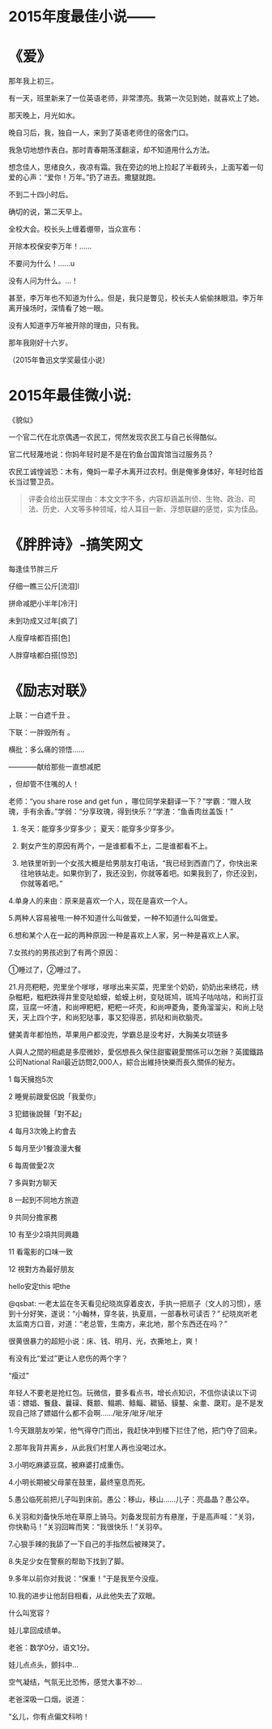 # 2015年度最佳小说——

# 《爱》

那年我上初三。

有一天，班里新来了一位英语老师，非常漂亮。我第一次见到她，就喜欢上了她。

那天晚上，月光如水。

晚自习后，我，独自一人，来到了英语老师住的宿舍门口。

我急切地想作表白。那时青春期荡漾翻滚，却不知道用什么方法。

想念佳人，思绪良久，夜凉有霜。我在旁边的地上捡起了半截砖头，上面写着一句爱的心声：“爱你！万年。”扔了进去。撒腿就跑。

不到二十四小时后。

确切的说，第二天早上。

全校大会。校长头上缠着绷带，当众宣布：

开除本校保安李万年！……

不要问为什么！……u

没有人问为什么。…！

甚至，李万年也不知道为什么。但是，我只是瞥见，校长夫人偷偷抹眼泪。李万年离开操场时，深情看了她一眼。

没有人知道李万年被开除的理由，只有我。

那年我刚好十六岁。

（2015年鲁迅文学奖最佳小说）

# 2015年最佳微小说:

《貌似》

一个官二代在北京偶遇一农民工，愕然发现农民工与自己长得酷似。

官二代轻蔑地说：你妈年轻时是不是在钓鱼台国宾馆当过服务员？

农民工诚惶诚恐：木有，俺妈一辈子木离开过农村。倒是俺爹身体好，年轻时给首长当过警卫员。

> 评委会给出获奖理由：本文文字不多，内容却涵盖刑侦、生物、政治、司法、历史、人文等多种领域，给人耳目一新、浮想联翩的感觉，实为佳品。
> 

# 《胖胖诗》-搞笑网文

每逢佳节胖三斤

仔细一瞧三公斤[流泪]l

拼命减肥小半年[冷汗]

未到功成又过年[疯了]

人瘦穿啥都百搭[色]

人胖穿啥都白搭[惊恐]

# 《励志对联》

上联：一白遮千丑 。

下联：一胖毁所有 。

横批：多么痛的领悟......

————献给那些一直想减肥

，但却管不住嘴的人！

老师：“you share rose and get fun ，哪位同学来翻译一下？”学霸：“赠人玫瑰，手有余香。”学弱：“分享玫瑰，得到快乐？”学渣：“鱼香肉丝盖饭！”

1. 冬天：能穿多少穿多少； 夏天：能穿多少穿多少。

2. 剩女产生的原因有两个，一是谁都看不上，二是谁都看不上。

3. 地铁里听到一个女孩大概是给男朋友打电话，“我已经到西直门了，你快出来往地铁站走。如果你到了，我还没到，你就等着吧。如果我到了，你还没到，你就等着吧。”

4.单身人的来由：原来是喜欢一个人，现在是喜欢一个人。

5.两种人容易被甩:一种不知道什么叫做爱，一种不知道什么叫做爱。

6.想和某个人在一起的两种原因:一种是喜欢上人家，另一种是喜欢上人家。

7.女孩约的男孩迟到了有两个原因：

①睡过了，②睡过了。

21.月亮粑粑，兜里坐个嗲嗲，嗲嗲出来买菜，兜里坐个奶奶，奶奶出来绣花，绣杂糍粑，糍粑跌得井里变哒蛤蟆，蛤蟆上树，变哒斑鸠，斑鸠子咕咕咕，和尚打豆腐，豆腐一吥渣，和尚呷粑粑，粑粑一吥壳，和尚呷菱角，菱角溜溜尖，和尚上哒天，天上四个字，和尚犯哒事，事又犯得恶，抓哒和尚砍脑壳。

健美青年都怕热，苹果用户都没兜，学霸总是没考好，大胸美女项链多

人與人之間的相處是多麼微妙，愛侶想長久保住甜蜜親愛關係可以怎辦？英國鐵路公司National Rail最近訪問2,000人，綜合出維持快樂而長久關係的秘方。

1 每天擁抱5次

2 睡覺前跟愛侶說「我愛你」

3 犯錯後說聲「對不起」

4 每月3次晚上約會去

5 每月至少1餐浪漫大餐

6 每周做愛2次

7 多與對方聊天

8 一起到不同地方旅遊

9 共同分擔家務

10 有至少2項共同興趣

11 看電影的口味一致

12 視對方為最好朋友

hello安定this 吧the

@qsbat: 一老太监在冬天看见纪晓岚穿着皮衣，手执一把扇子（文人的习惯），感到十分好笑，遂说：“小翰林，穿冬装，执夏扇，一部春秋可读否？” 纪晓岚听老太监南方口音，对道：“老总管，生南方，来北地，那个东西还在吗？”

很黄很暴力的超短小说：床、钱、明月、光，衣撕地上，爽！

有没有比“爱过”更让人悲伤的两个字？

“瘦过”

年轻人不要老是抢红包。玩微信，要多看点书，增长点知识，不信你读读以下词语：嫖娼、餮鼗、曩磲、蕤颥、鳎鹕、鲦鲻、耱貊、貘鍪、籴耋、瓞耵。是不是发现自己除了嫖娼什么都不会啊....../呲牙/呲牙/呲牙

1.今天跟朋友吵架，他气得夺门而出，我赶快冲到楼下拦住了他，把门夺了回来。

2.那年我背井离乡，从此我们村里人再也没喝过水。

3.小明吃麻婆豆腐，被麻婆打成重伤。

4.小明长期被父母蒙在鼓里，最终窒息而死。

5.愚公临死前把儿子叫到床前。愚公：移山，移山……儿子：亮晶晶？愚公卒。

6.关羽和刘备快乐地在草原上骑马。刘备发现前方有悬崖，于是高声喊：“关羽，你快勒马！”关羽回眸而笑：“我很快乐！”关羽卒。

7.心狠手辣的我舔了一下自己的手指然后被辣哭了。

8.失足少女在警察的帮助下找到了脚。

9.多年以前你对我说：“保重！”于是我至今没瘦。

10.我的进步让他刮目相看，从此他失去了双眼。

什么叫宽容？

娃儿拿回成绩单。

老爸：数学0分，语文1分。

娃儿点点头，颤抖中...

空气凝结，气氛无比恐怖，感觉大事不妙...

老爸深吸一口烟，说道：

“幺儿，你有点偏文科哟！